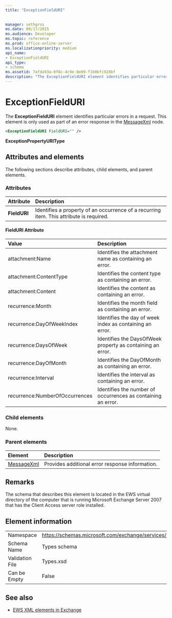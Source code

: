 ```yaml
---
title: "ExceptionFieldURI"
 
 
manager: sethgros
ms.date: 09/17/2015
ms.audience: Developer
ms.topic: reference
ms.prod: office-online-server
ms.localizationpriority: medium
api_name:
- ExceptionFieldURI
api_type:
- schema
ms.assetid: 7afda93a-0f8c-4c9e-8e09-f1b0bfc928bf
description: "The ExceptionFieldURI element identifies particular errors in a request. This element is only used as part of an error response in the MessageXml node."
---
```


# ExceptionFieldURI

The **ExceptionFieldURI** element identifies particular errors in a request. This element is only used as part of an error response in the [MessageXml](messagexml.md) node. 
  
```xml
<ExceptionFieldURI FieldURI="" />
```

 **ExceptionPropertyURIType**
## Attributes and elements

The following sections describe attributes, child elements, and parent elements.
  
### Attributes

|**Attribute**|**Description**|
|:-----|:-----|
|**FieldURI** <br/> |Identifies a property of an occurrence of a recurring item. This attribute is required.  <br/> |
   
#### FieldURI Attribute

|**Value**|**Description**|
|:-----|:-----|
|attachment:Name  <br/> |Identifies the attachment name as containing an error.  <br/> |
|attachment:ContentType  <br/> |Identifies the content type as containing an error.  <br/> |
|attachment:Content  <br/> |Identifies the content as containing an error.  <br/> |
|recurrence:Month  <br/> |Identifies the month field as containing an error.  <br/> |
|recurrence:DayOfWeekIndex  <br/> |Identifies the day of week index as containing an error.  <br/> |
|recurrence:DaysOfWeek  <br/> |Identifies the DaysOfWeek property as containing an error.  <br/> |
|recurrence:DayOfMonth  <br/> |Identifies the DayOfMonth as containing an error.  <br/> |
|recurrence:Interval  <br/> |Identifies the interval as containing an error.  <br/> |
|recurrence:NumberOfOccurrences  <br/> |Identifies the number of occurrences as containing an error.  <br/> |
   
### Child elements

None.
  
### Parent elements

|**Element**|**Description**|
|:-----|:-----|
|[MessageXml](messagexml.md) <br/> |Provides additional error response information.  <br/> |
   
## Remarks

The schema that describes this element is located in the EWS virtual directory of the computer that is running Microsoft Exchange Server 2007 that has the Client Access server role installed.
  
## Element information

|||
|:-----|:-----|
|Namespace  <br/> |https://schemas.microsoft.com/exchange/services/2006/types  <br/> |
|Schema Name  <br/> |Types schema  <br/> |
|Validation File  <br/> |Types.xsd  <br/> |
|Can be Empty  <br/> |False  <br/> |
   
## See also



- [EWS XML elements in Exchange](ews-xml-elements-in-exchange.md)

